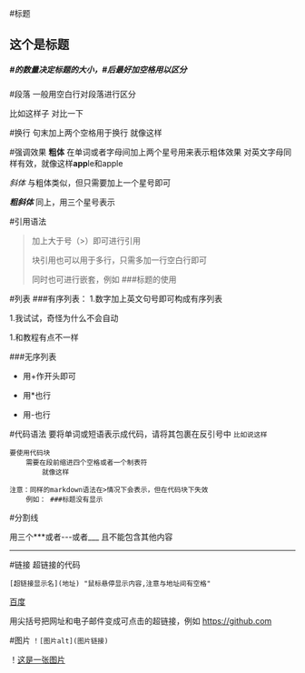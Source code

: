 #标题
## 这个是标题
##### #的数量决定标题的大小，#后最好加空格用以区分


#段落
一般用空白行对段落进行区分

比如这样子
对比一下

#换行
句末加上两个空格用于换行
就像这样

#强调效果
**粗体** 在单词或者字母间加上两个星号用来表示粗体效果
对英文字母同样有效，就像这样**app**le和apple

*斜体* 与粗体类似，但只需要加上一个星号即可

***粗斜体*** 同上，用三个星号表示

#引用语法
>  加上大于号（>）即可进行引用
>
> 块引用也可以用于多行，只需多加一行空白行即可
>
> 同时也可进行嵌套，例如
> ###标题的使用

#列表
###有序列表：
1.数字加上英文句号即可构成有序列表


1.我试试，奇怪为什么不会自动


1.和教程有点不一样

###无序列表
+ 用+作开头即可
* 用*也行
- 用-也行

#代码语法
要将单词或短语表示成代码，请将其包裹在反引号中
`比如说这样`

    要使用代码块
        需要在段前缩进四个空格或者一个制表符
            就像这样

    注意：同样的markdown语法在>情况下会表示，但在代码块下失效
        例如： ###标题没有显示

#分割线

用三个***或者---或者___
且不能包含其他内容
***

#链接
超链接的代码

`[超链接显示名](地址) "鼠标悬停显示内容,注意与地址间有空格"`

[百度](https://www.baidu.com "可以不用填")

用尖括号把网址和电子邮件变成可点击的超链接，例如
<https://github.com>

#图片
`！[图片alt](图片链接)`

！[这是一张图片](image/htj01.jpg)
